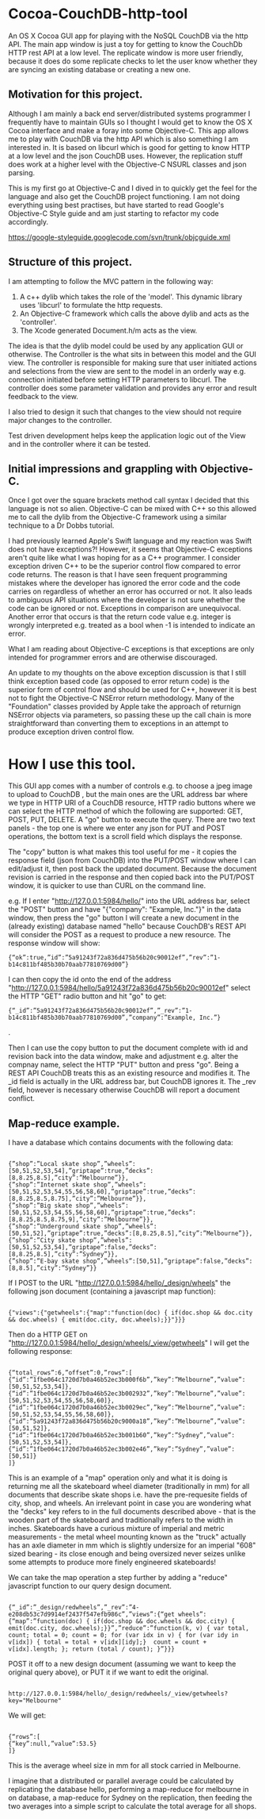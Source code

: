 # Cocoa-CouchDB-http-tool
An OS X Cocoa GUI app for playing with the NoSQL CouchDB via the http API. The main app window is just a toy for getting to know the CouchDb HTTP rest API at a low level. The replicate window is more user friendly, because it does do some replicate checks to let the user know whether they are syncing an existing database or creating a new one.

## Motivation for this project.
Although I am mainly a back end server/distributed systems programmer I frequently have to maintain GUIs so I thought I would get to know the OS X Cocoa interface and make a foray into some Objective-C. This app allows me to play with CouchDB via the http API which is also something I am interested in. It is based on libcurl which is good for getting to know HTTP at a low level and the json CouchDB uses. However, the replication stuff does work at a higher level with the Objective-C NSURL classes and json parsing.

This is my first go at Objective-C and I dived in to quickly get the feel for the language and also get the CouchDB project functioning. I am not doing everything using best practises, but have started to read Google's Objective-C Style guide and am just starting to refactor my code accordingly.

https://google-styleguide.googlecode.com/svn/trunk/objcguide.xml

## Structure of this project.
I am attempting to follow the MVC pattern in the following way:

1. A c++ dylib which takes the role of the 'model'. This dynamic library uses 'libcurl' to formulate the http requests.
2. An Objective-C framework which calls the above dylib and acts as the 'controller'.
3. The Xcode generated Document.h/m acts as the view.

The idea is that the dylib model could be used by any application GUI or otherwise. The Controller is the what sits in between this model and the GUI view. The controller is responsible for making sure that user initiated actions and selections from the view are sent to the model in an orderly way e.g. connection initiated before setting HTTP parameters to libcurl. The controller does some parameter validation and provides any error and result feedback to the view.

I also tried to design it such that changes to the view should not require major changes to the controller.

Test driven development helps keep the application logic out of the View and in the controller where it can be tested.

## Initial impressions and grappling with Objective-C.
Once I got over the square brackets method call syntax I decided that this language is not so alien. Objective-C can be mixed with C++ so this allowed me to call the dylib from the Objective-C framework using a similar technique to a Dr Dobbs tutorial.

I had previously learned Apple's Swift language and my reaction was Swift does not have exceptions?! However, it seems that Objective-C exceptions aren't quite like what I was hoping for as a C++ programmer. I consider exception driven C++ to be the superior control flow compared to error code returns. The reason is that I have seen frequent programming mistakes where the developer has ignored the error code and the code carries on regardless of whether an error has occurred or not. It also leads to ambiguous API situations where the developer is not sure whether the code can be ignored or not. Exceptions in comparison are unequivocal. Another error that occurs is that the return code value e.g. integer is wrongly interpreted e.g. treated as a bool when -1 is intended to indicate an error.

What I am reading about Objective-C exceptions is that exceptions are only intended for programmer errors and are otherwise discouraged.

An update to my thoughts on the above exception discussion is that I still think exception based code (as opposed to error return code) is the superior form of control flow and should be used for C++, however it is best not to fight the Objective-C NSError return methodology. Many of the "Foundation" classes provided by Apple take the approach of returnign NSError objects via parameters, so passing these up the call chain is more straightforward than converting them to exceptions in an attempt to produce exception driven control flow.

# How I use this tool.

This GUI app comes with a number of controls e.g. to choose a jpeg image to upload to CouchDB , but the main ones are the URL address bar where we type in HTTP URI of a CouchDB resource, HTTP radio buttons where we can select the HTTP method of which the following are supported: GET, POST, PUT, DELETE. A "go" button to execute the query. There are two text panels - the top one is where we enter any json for PUT and POST operations, the bottom text is a scroll field which displays the response.

The "copy" button is what makes this tool useful for me - it copies the response field (json from CouchDB) into the PUT/POST window where I can edit/adjust it, then post back the updated document. Because the document revision is carried in the response and then copied back into the PUT/POST window, it is quicker to use than CURL on the command line.

e.g. If I enter "http://127.0.0.1:5984/hello/" into the URL address bar, select the "POST" button and have "{"company": "Example, Inc."}" in the data window, then press the "go" button I will create a new document in the (already existing) database named "hello" because CouchDB's REST API will consider the POST as a request to produce a new resource. The response window will show:

<pre><code>{“ok”:true,”id”:”5a91243f72a836d475b56b20c90012ef”,”rev”:”1-b14c811bf485b30b70aab77810769d00”}</code></pre>
I can then copy the id onto the end of the address "http://127.0.0.1:5984/hello/5a91243f72a836d475b56b20c90012ef" select the HTTP "GET" radio button and hit "go" to get:

<pre><code>{“_id”:”5a91243f72a836d475b56b20c90012ef”,”_rev”:”1-b14c811bf485b30b70aab77810769d00”,”company”:”Example, Inc.”}</code></pre>.

Then I can use the copy button to put the document complete with id and revision back into the data window, make and adjustment e.g. alter the compnay name, select the HTTP "PUT" button and press "go". Being a REST API CouchDB treats this as an existing resource and modifies it. The _id field is actually in the URL address bar, but CouchDB ignores it. The _rev field, however is necessary otherwise CouchDB will report a document conflict.

## Map-reduce example.

I have a database which contains documents with the following data:

<pre><code>
{”shop”:”Local skate shop”,”wheels”:[50,51,52,53,54],”griptape”:true,”decks”:[8,8.25,8.5],”city”:”Melbourne”}},
{”shop”:”Internet skate shop”,”wheels”:[50,51,52,53,54,55,56,58,60],”griptape”:true,”decks”:[8,8.25,8.5,8.75],”city”:”Melbourne”}},
{”shop”:”Big skate shop”,”wheels”:[50,51,52,53,54,55,56,58,60],”griptape”:true,”decks”:[8,8.25,8.5,8.75,9],”city”:”Melbourne”}},
{”shop”:”Underground skate shop”,”wheels”:[50,51,52],”griptape”:true,”decks”:[8,8.25,8.5],”city”:”Melbourne”}},
{”shop”:”City skate shop”,”wheels”:[50,51,52,53,54],”griptape”:false,”decks”:[8,8.25,8.5],”city”:”Sydney”}},
{”shop”:”E-bay skate shop”,”wheels”:[50,51],”griptape”:false,”decks”:[8,8.5],”city”:”Sydney”}}
</code></pre>

If I POST to the URL "http://127.0.0.1:5984/hello/_design/wheels" the following json document (containing a javascript map function):
<pre><code>
{"views":{"getwheels":{"map":"function(doc) { if(doc.shop && doc.city && doc.wheels) { emit(doc.city, doc.wheels);}}"}}}
</code></pre>

Then do a HTTP GET on "http://127.0.0.1:5984/hello/_design/wheels/_view/getwheels" I will get the following response:
<pre><code>
{“total_rows”:6,”offset”:0,”rows”:[
{“id”:”1fbe064c1720d7b0a46b52ec3b000f6b”,”key”:”Melbourne”,”value”:[50,51,52,53,54]},
{“id”:”1fbe064c1720d7b0a46b52ec3b002932”,”key”:”Melbourne”,”value”:[50,51,52,53,54,55,56,58,60]},
{“id”:”1fbe064c1720d7b0a46b52ec3b0029ec”,”key”:”Melbourne”,”value”:[50,51,52,53,54,55,56,58,60]},
{“id”:”5a91243f72a836d475b56b20c9000a18”,”key”:”Melbourne”,”value”:[50,51,52]},
{“id”:”1fbe064c1720d7b0a46b52ec3b001b60”,”key”:”Sydney”,”value”:[50,51,52,53,54]},
{“id”:”1fbe064c1720d7b0a46b52ec3b002e46”,”key”:”Sydney”,”value”:[50,51]}
]}
</code></pre>

This is an example of a "map" operation only and what it is doing is returning me all the skateboard wheel diameter (traditionally in mm) for all documents that describe skate shops i.e. have the pre-requesite fields of city, shop, and wheels. An irrelevant point in case you are wondering what the "decks" key refers to in the full documents described above - that is the wooden part of the skateboard and traditionally refers to the width in inches. Skateboards have a curious mixture of imperial and metric measurements - the metal wheel mounting known as the "truck" actually has an axle diameter in mm which is slightly undersize for an imperial "608" sized bearing - its close enough and being oversized never seizes unlike some attempts to produce more finely engineered skateboards!

We can take the map operation a step further by adding a "reduce" javascript function to our query design document.
<pre><code>
{“_id”:”_design/redwheels”,”_rev”:”4-e208db53c7d9914ef2437f547efb986c”,”views”:{“get wheels”:{“map”:”function(doc) { if(doc.shop && doc.wheels && doc.city) { emit(doc.city, doc.wheels);}}”,”reduce”:”function(k, v) { var total, count; total = 0; count = 0; for (var idx in v) { for (var idy in v[idx]) { total = total + v[idx][idy];}  count = count + v[idx].length; }; return (total / count); }”}}}
</code></pre>

POST it off to a new design document (assuming we want to keep the original query above), or PUT it if we want to edit the original.

<pre><code>
http://127.0.0.1:5984/hello/_design/redwheels/_view/getwheels?key="Melbourne"
</code></pre>

We will get:
<pre><code>
{“rows”:[
{“key”:null,”value”:53.5}
]}
</code></pre>

This is the average wheel size in mm for all stock carried in Melbourne.

I imagine that a distributed or parallel average could be calculated by replicating the database hello, performing a map-reduce for melbourne in on database, a map-reduce for Sydney on the replication, then feeding the two averages into a simple script to calculate the total average for all shops.
